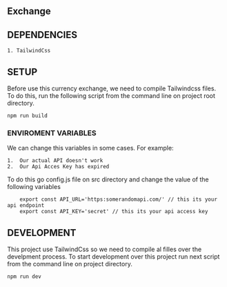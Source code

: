 ## Exchange

## DEPENDENCIES
    1. TailwindCss

## SETUP
Before use this currency exchange, we need to compile Tailwindcss files. To do this, run the following script from the command line on project root directory.

```console
npm run build
```

### ENVIROMENT VARIABLES
We can change this variables in some cases. For example:

    1.  Our actual API doesn't work
    2.  Our Api Acces Key has expired 

To do this go config.js file on src directory and change the value of the following variables

```
    export const API_URL='https:somerandomapi.com/' // this its your api endpoint
    export const API_KEY='secret' // this its your api access key 
```

## DEVELOPMENT
This project use TailwindCss so we need to compile al filles over the develpment process. To start development over this project run next script from the command line on project directory.

```console 
npm run dev
``` 

